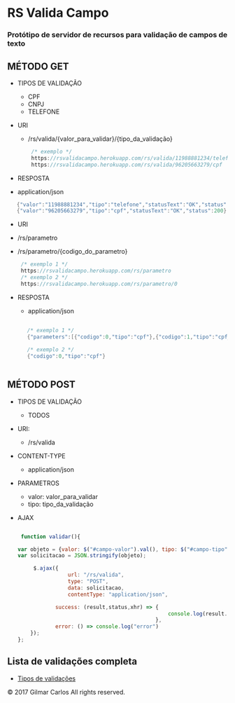 # RS Valida Campo
### Protótipo de servidor de recursos para validação de campos de texto

## MÉTODO GET

* TIPOS DE VALIDAÇÃO
  - CPF
  - CNPJ
  - TELEFONE

* URI
  - /rs/valida/{valor_para_validar}/{tipo_da_validação}

    ```java
     /* exemplo */
     https://rsvalidacampo.herokuapp.com/rs/valida/11988881234/telefone
     https://rsvalidacampo.herokuapp.com/rs/valida/96205663279/cpf

    ```
 * RESPOSTA
  - application/json
 
  ```java
     {"valor":"11988881234","tipo":"telefone","statusText":"OK","status":200}
     {"valor":"96205663279","tipo":"cpf","statusText":"OK","status":200}
  ```
 * URI
  
 - /rs/parametro
 - /rs/parametro/{codigo_do_parametro}

    ```java
     /* exemplo 1 */
     https://rsvalidacampo.herokuapp.com/rs/parametro
     /* exemplo 2 */
     https://rsvalidacampo.herokuapp.com/rs/parametro/0

    ```
 
* RESPOSTA
  - application/json
 
  ```java
     
     /* exemplo 1 */
     {"parameters":[{"codigo":0,"tipo":"cpf"},{"codigo":1,"tipo":"cpf_formatado"},{"codigo":2,"tipo":"titulo_de_eleitor"},...
     
     /* exemplo 2 */
     {"codigo":0,"tipo":"cpf"}
     
  ```

## MÉTODO POST

* TIPOS DE VALIDAÇÃO
  - TODOS

* URI:
  - /rs/valida
  
* CONTENT-TYPE 
  - application/json
  
* PARAMETROS 
  -  valor: valor_para_validar 
  - tipo: tipo_da_validação 
  
* AJAX

    ```javascript

     function validar(){

    var objeto = {valor: $("#campo-valor").val(), tipo: $("#campo-tipo").val()};
    var solicitacao = JSON.stringify(objeto);

         $.ajax({
                    url: "/rs/valida",
                    type: "POST", 
                    data: solicitacao,
                    contentType: "application/json",

                success: (result,status,xhr) => {
                                                    console.log(result.status);
                                                }, 
                error: () => console.log("error")
        });
    };

    ```

## Lista de validações completa

* [Tipos de validações](https://github.com/gilmardeveloper/java-validator-safeguard/blob/master/README.md#lista-de-validações) 

© 2017 Gilmar Carlos All rights reserved.
